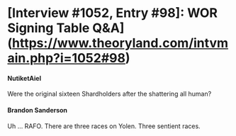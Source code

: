 # [Interview #1052, Entry #98]: WOR Signing Table Q&A](https://www.theoryland.com/intvmain.php?i=1052#98)

#### NutiketAiel

Were the original sixteen Shardholders after the shattering all human?

#### Brandon Sanderson

Uh … RAFO. There are three races on Yolen. Three sentient races.

